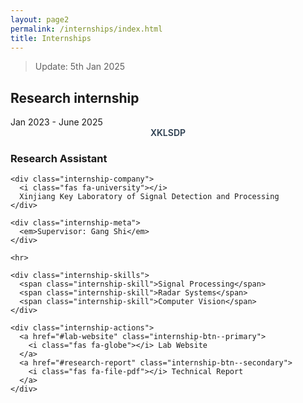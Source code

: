 ```yaml
---
layout: page2
permalink: /internships/index.html
title: Internships
---
```


> Update: 5th Jan 2025

## Research internship

<div class="internship-container">
  <div class="internship-period">Jan 2023 - June 2025</div>
  
  <div class="internship-visual">
    <!-- 实际使用时应替换为实验室logo -->
    <div style="width:100%; text-align:center; color:#2c3e50; font-weight:600;">
      XKLSDP
    </div>
  </div>

  <div class="internship-details">
    <h3 class="internship-role">Research Assistant</h3>
    
    <div class="internship-company">
      <i class="fas fa-university"></i>
      Xinjiang Key Laboratory of Signal Detection and Processing
    </div>

    <div class="internship-meta">
      <em>Supervisor: Gang Shi</em>
    </div>

    <hr>

    <div class="internship-skills">
      <span class="internship-skill">Signal Processing</span>
      <span class="internship-skill">Radar Systems</span>
      <span class="internship-skill">Computer Vision</span>
    </div>

    <div class="internship-actions">
      <a href="#lab-website" class="internship-btn--primary">
        <i class="fas fa-globe"></i> Lab Website
      </a>
      <a href="#research-report" class="internship-btn--secondary">
        <i class="fas fa-file-pdf"></i> Technical Report
      </a>
    </div>
  </div>
</div>
